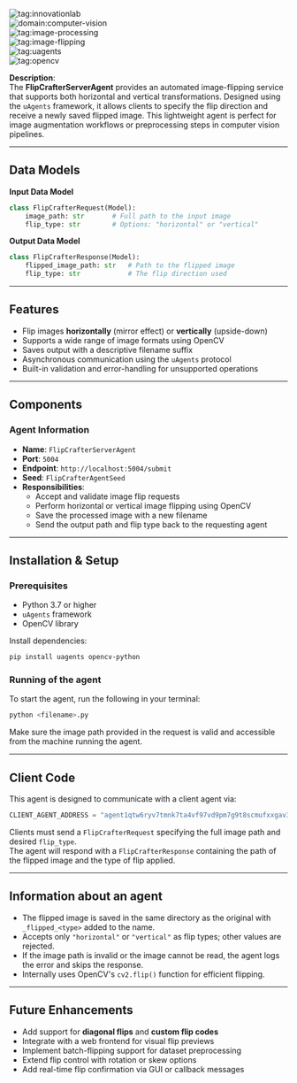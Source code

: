 ![tag:innovationlab](https://img.shields.io/badge/innovationlab-3D8BD3)  
![domain:computer-vision](https://img.shields.io/badge/computer--vision-3D8BD3)  
![tag:image-processing](https://img.shields.io/badge/image--processing-3D8BD3)  
![tag:image-flipping](https://img.shields.io/badge/image--flipping-3D8BD3)  
![tag:uagents](https://img.shields.io/badge/uagents-3D8BD3)  
![tag:opencv](https://img.shields.io/badge/opencv-3D8BD3)

**Description**:  
The **FlipCrafterServerAgent** provides an automated image-flipping service that supports both horizontal and vertical transformations. Designed using the `uAgents` framework, it allows clients to specify the flip direction and receive a newly saved flipped image. This lightweight agent is perfect for image augmentation workflows or preprocessing steps in computer vision pipelines.

---

## Data Models

**Input Data Model**

```python
class FlipCrafterRequest(Model):
    image_path: str       # Full path to the input image
    flip_type: str        # Options: "horizontal" or "vertical"
```

**Output Data Model**

```python
class FlipCrafterResponse(Model):
    flipped_image_path: str   # Path to the flipped image
    flip_type: str            # The flip direction used
```

---

## Features

- Flip images **horizontally** (mirror effect) or **vertically** (upside-down)
- Supports a wide range of image formats using OpenCV
- Saves output with a descriptive filename suffix
- Asynchronous communication using the `uAgents` protocol
- Built-in validation and error-handling for unsupported operations

---

## Components

### Agent Information
- **Name**: `FlipCrafterServerAgent`
- **Port**: `5004`
- **Endpoint**: `http://localhost:5004/submit`
- **Seed**: `FlipCrafterAgentSeed`
- **Responsibilities**:  
  - Accept and validate image flip requests  
  - Perform horizontal or vertical image flipping using OpenCV  
  - Save the processed image with a new filename  
  - Send the output path and flip type back to the requesting agent  

---

## Installation & Setup

### Prerequisites

- Python 3.7 or higher
- `uAgents` framework
- OpenCV library

Install dependencies:

```bash
pip install uagents opencv-python
```

### Running of the agent 

To start the agent, run the following in your terminal:

```bash
python <filename>.py
```

Make sure the image path provided in the request is valid and accessible from the machine running the agent.

---

## Client Code

This agent is designed to communicate with a client agent via:

```python
CLIENT_AGENT_ADDRESS = "agent1qtw6ryv7tmnk7ta4vf97vd9pm7g9t8scmufxxgav3jp3xq4rx9k35t30j3x"
```

Clients must send a `FlipCrafterRequest` specifying the full image path and desired `flip_type`.  
The agent will respond with a `FlipCrafterResponse` containing the path of the flipped image and the type of flip applied.

---

## Information about an agent 

- The flipped image is saved in the same directory as the original with `_flipped_<type>` added to the name.
- Accepts only `"horizontal"` or `"vertical"` as flip types; other values are rejected.
- If the image path is invalid or the image cannot be read, the agent logs the error and skips the response.
- Internally uses OpenCV's `cv2.flip()` function for efficient flipping.

---

## Future Enhancements

- Add support for **diagonal flips** and **custom flip codes**
- Integrate with a web frontend for visual flip previews
- Implement batch-flipping support for dataset preprocessing
- Extend flip control with rotation or skew options
- Add real-time flip confirmation via GUI or callback messages
